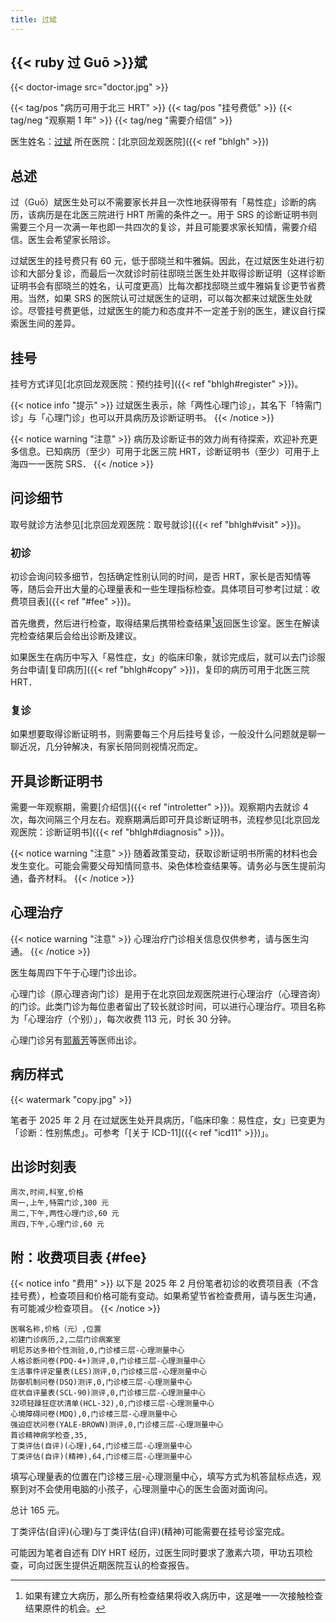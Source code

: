 ```yaml
---
title: 过斌
---
```


## {{< ruby 过 Guō >}}斌

{{< doctor-image src="doctor.jpg" >}}

{{< tag/pos "病历可用于北三 HRT" >}} {{< tag/pos "挂号费低" >}} {{< tag/neg "观察期 1 年" >}} {{< tag/neg "需要介绍信" >}}

医生姓名：[过斌](https://www.haodf.com/doctor/238890.html)
所在医院：[北京回龙观医院]({{< ref "bhlgh" >}})

## 总述

过（Guō）斌医生处可以不需要家长并且一次性地获得带有「易性症」诊断的病历，该病历是在北医三院进行 HRT 所需的条件之一。用于 SRS 的诊断证明书则需要三个月一次满一年也即一共四次的复诊，并且可能要求家长知情，需要介绍信。医生会希望家长陪诊。

过斌医生的挂号费只有 60 元，低于邸晓兰和牛雅娟。因此，在过斌医生处进行初诊和大部分复诊，而最后一次就诊时前往邸晓兰医生处并取得诊断证明（这样诊断证明书会有邸晓兰的姓名，认可度更高）比每次都找邸晓兰或牛雅娟复诊更节省费用。当然，如果 SRS 的医院认可过斌医生的证明，可以每次都来过斌医生处就诊。尽管挂号费更低，过斌医生的能力和态度并不一定差于别的医生，建议自行探索医生间的差异。

## 挂号

挂号方式详见[北京回龙观医院：预约挂号]({{< ref "bhlgh#register" >}})。

{{< notice info "提示" >}}
过斌医生表示，除「两性心理门诊」，其名下「特需门诊」与「心理门诊」也可以开具病历及诊断证明书。
{{< /notice >}}

{{< notice warning "注意" >}}
病历及诊断证书的效力尚有待探索，欢迎补充更多信息。已知病历（至少）可用于北医三院 HRT，诊断证明书（至少）可用于上海四一一医院 SRS．
{{< /notice >}}

## 问诊细节

取号就诊方法参见[北京回龙观医院：取号就诊]({{< ref "bhlgh#visit" >}})。

### 初诊

初诊会询问较多细节，包括确定性别认同的时间，是否 HRT，家长是否知情等等，随后会开出大量的心理量表和一些生理指标检查。具体项目可参考[过斌：收费项目表]({{< ref "#fee" >}})。

首先缴费，然后进行检查，取得结果后携带检查结果[^1]返回医生诊室。医生在解读完检查结果后会给出诊断及建议。

如果医生在病历中写入「易性症，女」的临床印象，就诊完成后，就可以去门诊服务台申请[复印病历]({{< ref "bhlgh#copy" >}})，复印的病历可用于北医三院 HRT．

### 复诊

如果想要取得诊断证明书，则需要每三个月后挂号复诊，一般没什么问题就是聊一聊近况，几分钟解决，有家长陪同则视情况而定。

## 开具诊断证明书

需要一年观察期，需要[介绍信]({{< ref "introletter" >}})。观察期内去就诊 4 次，每次间隔三个月左右。观察期满后即可开具诊断证明书，流程参见[北京回龙观医院：诊断证明书]({{< ref "bhlgh#diagnosis" >}})。

{{< notice warning "注意" >}}
随着政策变动，获取诊断证明书所需的材料也会发生变化。可能会需要父母知情同意书、染色体检查结果等。请务必与医生提前沟通，备齐材料。
{{< /notice >}}

## 心理治疗

{{< notice warning "注意" >}}
心理治疗门诊相关信息仅供参考，请与医生沟通。
{{< /notice >}}

医生每周四下午于心理门诊出诊。

心理门诊（原心理咨询门诊）是用于在北京回龙观医院进行心理治疗（心理咨询）的门诊。此类门诊为每位患者留出了较长就诊时间，可以进行心理治疗。项目名称为「心理治疗（个别）」，每次收费 113 元，时长 30 分钟。

心理门诊另有[郭蓄芳](https://www.haodf.com/doctor/7469.html)等医师出诊。

## 病历样式

{{< watermark "copy.jpg" >}}

笔者于 2025 年 2 月 在过斌医生处开具病历，「临床印象：易性症，女」已变更为「诊断：性别焦虑」。可参考「[关于 ICD-11]({{< ref "icd11" >}})」。

## 出诊时刻表

```csv
周次,时间,科室,价格
周一,上午,特需门诊,300 元
周二,下午,两性心理门诊,60 元
周四,下午,心理门诊,60 元
```

## 附：收费项目表 {#fee}

{{< notice info "费用" >}}
以下是 2025 年 2 月份笔者初诊的收费项目表（不含挂号费），检查项目和价格可能有变动。如果希望节省检查费用，请与医生沟通，有可能减少检查项目。
{{< /notice >}}

<!--以下表格内英文括号为有意为之，请勿修改-->

```csv
医嘱名称,价格（元）,位置
初建门诊病历,2,二层门诊病案室
明尼苏达多相个性测验,0,门诊楼三层-心理测量中心
人格诊断问卷(PDQ-4+)测评,0,门诊楼三层-心理测量中心
生活事件评定量表(LES)测评,0,门诊楼三层-心理测量中心
防御机制问卷(DSQ)测评,0,门诊楼三层-心理测量中心
症状自评量表(SCL-90)测评,0,门诊楼三层-心理测量中心
32项轻躁狂症状清单(HCL-32),0,门诊楼三层-心理测量中心
心境障碍问卷(MDQ),0,门诊楼三层-心理测量中心
强迫症状问卷(YALE-BROWN)测评,0,门诊楼三层-心理测量中心
首诊精神病学检查,35,
丁类评估(自评)(心理),64,门诊楼三层-心理测量中心
丁类评估(自评)(精神),64,门诊楼三层-心理测量中心
```

填写心理量表的位置在门诊楼三层-心理测量中心，填写方式为机答鼠标点选，观察到对不会使用电脑的小孩子，心理测量中心的医生会面对面询问。

总计 165 元。

丁类评估(自评)(心理)与丁类评估(自评)(精神)可能需要在挂号诊室完成。

可能因为笔者自述有 DIY HRT 经历，过医生同时要求了激素六项，甲功五项检查，可向过医生提供近期医院互认的检查报告。

[^1]: 如果有建立大病历，那么所有检查结果将收入病历中，这是唯一一次接触检查结果原件的机会。
